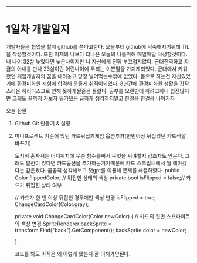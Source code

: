 ---
# 1일차 개발일지
개발자들은 협업을 할때 github를 쓴다고한다.
오늘부터 github에 익숙해지기위해 TIL을 작성할것이다.
또한 어제의 나보다 더나은 오늘의 나를위해 매일매일 작성할것이다.
내 나이 32살 늦었다면 늦은나이지만 나 자신에게 전혀 부끄럽지않다.
군대전역하고 지금의 아내를 만나 23살이란 어린나이에 우리는 이쁜딸을 가지게되었다.
군대에서 키워왔던 게임개발자의 꿈을 내려놓고 당장 벌어먹는수밖에 없었다.
몸으로 하는건 자신있었기에 환경미화원 시험에 합격해 운좋게 취직이되었다.
8년간에 환경미화원 생활을 갑작스러운 허리디스크로 인해 못하게될줄은 몰랐다.
공부를 오랜만에 하려고하니 쉽진않지만 그래도 끝까지 가보자 뭐가됐든
급하게 생각하지말고 한걸음 한걸음 나아가자


오늘 한일
1. Github Git 만들기 & 설정

2. 미니프로젝트 기존에 있던 카드뒤집기게임 옵션추가(한번이상 뒤집었던 카드색깔 바꾸기)

    도저히 혼자서는 어디위치에 무슨 함수를써서 무엇을 써야할지 감조차도 안온다.
    그래도 발전이 있다면 카드옵션을 추가하는거기때문에 카드 스크립트에서 뭘 해야겠다는 감은왔다.
    곰곰히 생각해보고 챗gpt를 이용해 문제를 해결하였다.
    public Color flippedColor; // 뒤집힌 상태의 색상
    private bool isFlipped = false;// 카드가 뒤집힌 상태 여부
     
     // 카드가 한 번 이상 뒤집힌 경우에만 색상 변경
     isFlipped = true;
     ChangeCardColor(Color.gray);

    private void ChangeCardColor(Color newColor)
   {
     // 카드의 뒷면 스프라이트의 색상 변경
     SpriteRenderer backSprite = transform.Find("back").GetComponent<SpriteRenderer>();
     backSprite.color = newColor;


   }

   코드를 봐도 아직은 왜 이렇게 됐는지 잘 이해가안된다.
